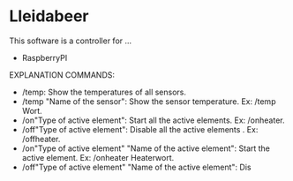 # Lleidabeer

This software is a controller for ...

- RaspberryPI


EXPLANATION COMMANDS:

- /temp: Show the temperatures of all sensors.
- /temp "Name of the sensor": Show the sensor temperature.					Ex: /temp Wort.
- /on"Type of active element": Start all the active elements.					Ex: /onheater.
- /off"Type of active element": Disable all the active elements .				Ex: /offheater.
- /on"Type of active element" "Name of the active element": Start the active element.		Ex: /onheater Heaterwort.
- /off"Type of active element" "Name of the active element": Dis
